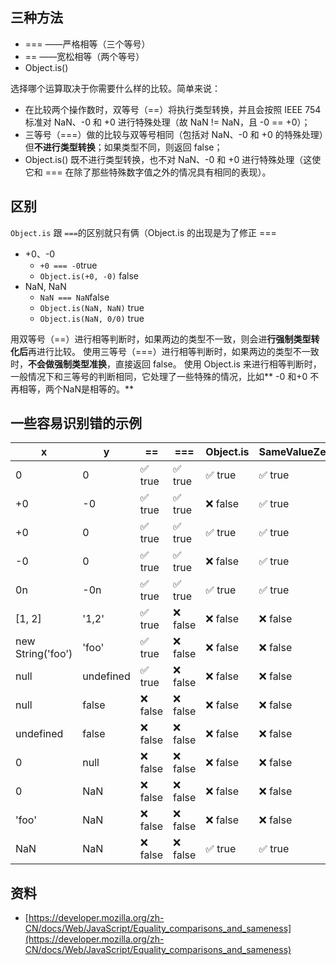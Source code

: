 ##  三种方法
- ===  ——严格相等（三个等号）
- ==  ——宽松相等（两个等号）
- Object.is()

选择哪个运算取决于你需要什么样的比较。简单来说：

- 在比较两个操作数时，双等号（==）将执行类型转换，并且会按照 IEEE 754 标准对 NaN、-0 和 +0 进行特殊处理（故 NaN != NaN，且 -0 == +0）；
- 三等号（===）做的比较与双等号相同（包括对 NaN、-0 和 +0 的特殊处理）但**不进行类型转换**；如果类型不同，则返回 false；
- Object.is() 既不进行类型转换，也不对 NaN、-0 和 +0 进行特殊处理（这使它和 === 在除了那些特殊数字值之外的情况具有相同的表现）。
## 区别
`Object.is` 跟 `===`的区别就只有俩（Object.is 的出现是为了修正 ===

- +0、-0
   - `+0 === -0`true
   - `Object.is(+0, -0)` false
- NaN, NaN
   - `NaN === NaN`false
   - `Object.is(NaN, NaN)` true
   - `Object.is(NaN, 0/0)` true

用双等号（==）进行相等判断时，如果两边的类型不一致，则会进**行强制类型转化后**再进行比较。 
使用三等号（===）进行相等判断时，如果两边的类型不一致时，**不会做强制类型准换**，直接返回 false。 
使用 Object.is 来进行相等判断时，一般情况下和三等号的判断相同，它处理了一些特殊的情况，比如** -0 和+0 不再相等，两个NaN是相等的。**
## 一些容易识别错的示例
| x | y | == | === | Object.is | SameValueZero |
| --- | --- | --- | --- | --- | --- |
| 0 | 0 | ✅ true | ✅ true | ✅ true | ✅ true |
| +0 | -0 | ✅ true | ✅ true | ❌ false | ✅ true |
| +0 | 0 | ✅ true | ✅ true | ✅ true | ✅ true |
| -0 | 0 | ✅ true | ✅ true | ❌ false | ✅ true |
| 0n | -0n | ✅ true | ✅ true | ✅ true | ✅ true |
| [1, 2] | '1,2' | ✅ true | ❌ false | ❌ false | ❌ false |
| new String('foo') | 'foo' | ✅ true | ❌ false | ❌ false | ❌ false |
| null | undefined | ✅ true | ❌ false | ❌ false | ❌ false |
| null | false | ❌ false | ❌ false | ❌ false | ❌ false |
| undefined | false | ❌ false | ❌ false | ❌ false | ❌ false |
| 0 | null | ❌ false | ❌ false | ❌ false | ❌ false |
| 0 | NaN | ❌ false | ❌ false | ❌ false | ❌ false |
| 'foo' | NaN | ❌ false | ❌ false | ❌ false | ❌ false |
| NaN | NaN | ❌ false | ❌ false | ✅ true | ✅ true |

## 资料

- [https://developer.mozilla.org/zh-CN/docs/Web/JavaScript/Equality_comparisons_and_sameness](https://developer.mozilla.org/zh-CN/docs/Web/JavaScript/Equality_comparisons_and_sameness)
